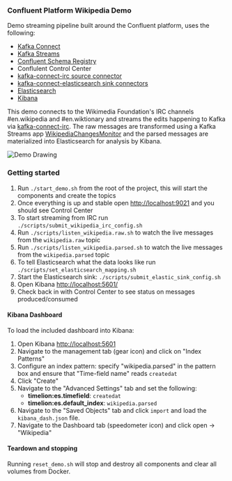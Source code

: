 ### Confluent Platform Wikipedia Demo
Demo streaming pipeline built around the Confluent platform, uses the following:

* [Kafka Connect](http://docs.confluent.io/3.1.1/connect/index.html)
* [Kafka Streams](http://docs.confluent.io/3.1.1/streams/index.html)
* [Confluent Schema Registry](http://docs.confluent.io/3.1.1/schema-registry/docs/index.html)
* Conflulent Control Center
* [kafka-connect-irc source connector](https://github.com/cjmatta/kafka-connect-irc)
* [kafka-connect-elasticsearch sink connectors](http://docs.confluent.io/3.1.1/connect/connect-elasticsearch/docs/elasticsearch_connector.html)
* [Elasticsearch](https://www.elastic.co/products/elasticsearch)
* [Kibana](https://www.elastic.co/products/kibana)

This demo connects to the Wikimedia Foundation's IRC channels #en.wikipedia and #en.wiktionary and streams the edits happening to Kafka via [kafka-connect-irc](https://github.com/cjmatta/kafka-connect-irc). The raw messages are transformed using a Kafka Streams app [WikipediaChangesMonitor](https://github.com/cjmatta/WikipediaChangesMonitor) and the parsed messages are materialized into Elasticsearch for analysis by Kibana.

![Demo Drawing](https://cjmatta.github.io/ConfluentPlatformWikipediaDemo/drawing.png)

### Getting started
1. Run `./start_demo.sh` from the root of the project, this will start the components and create the topics
2. Once everything is up and stable open [http://localhost:9021](http://localhost:9021) and you should see Control Center
3. To start streaming from IRC run `./scripts/submit_wikipedia_irc_config.sh`
4. Run `./scripts/listen_wikipedia.raw.sh` to watch the live messages from the `wikipedia.raw` topic
5. Run `./scripts/listen_wikipedia.parsed.sh` to watch the live messages from the `wikipedia.parsed` topic
6. To tell Elasticsearch what the data looks like run `./scripts/set_elasticsearch_mapping.sh`
7. Start the Elasticsearch sink: `./scripts/submit_elastic_sink_config.sh`
8. Open Kibana [http://localhost:5601/](http://localhost:5601/)
9. Check back in with Control Center to see status on messages produced/consumed

#### Kibana Dashboard
To load the included dashboard into Kibana:

1. Open Kibana [http://localhost:5601](http://localhost:5601)
2. Navigate to the management tab (gear icon) and click on "Index Patterns"
3. Configure an index pattern: specify "wikipedia.parsed" in the pattern box and ensure that "Time-field name" reads `createdat`
4. Click "Create"
5. Navigate to the "Advanced Settings" tab and set the following:
    - **timelion:es.timefield**: `createdat`
    - **timelion:es.default_index**: `wikipedia.parsed`
6. Navigate to the "Saved Objects" tab and click `import` and load the `kibana_dash.json` file.
7. Navigate to the Dashboard tab (speedometer icon) and click open -> "Wikipedia"

#### Teardown and stopping
Running `reset_demo.sh` will stop and destroy all components and clear all volumes from Docker.
